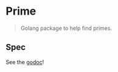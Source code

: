 # Prime

> Golang package to help find primes.

## Spec

See the [godoc](https://godoc.org/github.com/jdhenke/prime)!
